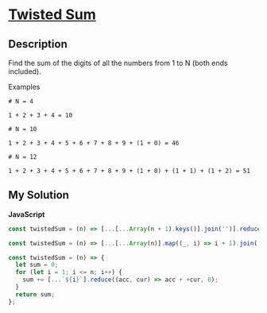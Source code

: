 # [Twisted Sum](https://www.codewars.com/kata/527e4141bb2ea5ea4f00072f)

## Description

Find the sum of the digits of all the numbers from 1 to N (both ends included).

Examples

```
# N = 4

1 + 2 + 3 + 4 = 10

# N = 10

1 + 2 + 3 + 4 + 5 + 6 + 7 + 8 + 9 + (1 + 0) = 46

# N = 12

1 + 2 + 3 + 4 + 5 + 6 + 7 + 8 + 9 + (1 + 0) + (1 + 1) + (1 + 2) = 51
```

## My Solution

**JavaScript**

```js
const twistedSum = (n) => [...[...Array(n + 1).keys()].join('')].reduce((acc, cur) => acc + +cur, 0);
```

```js
const twistedSum = (n) => [...[...Array(n)].map((_, i) => i + 1).join('')].reduce((acc, cur) => acc + +cur, 0);
```

```js
const twistedSum = (n) => {
  let sum = 0;
  for (let i = 1; i <= n; i++) {
    sum += [...`${i}`].reduce((acc, cur) => acc + +cur, 0);
  }
  return sum;
};
```
